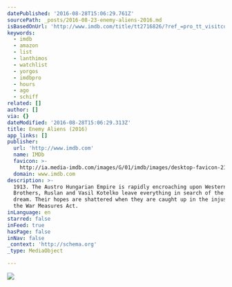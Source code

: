 ```yaml
---
datePublished: '2016-08-28T15:06:29.761Z'
sourcePath: _posts/2016-08-23-enemy-aliens-2016.md
isBasedOnUrl: 'http://www.imdb.com/title/tt2716826/?ref_=pro_tt_visitcons'
keywords:
  - imdb
  - amazon
  - list
  - lanthimos
  - watchlist
  - yorgos
  - imdbpro
  - hours
  - ago
  - schiff
related: []
author: []
via: {}
dateModified: '2016-08-28T15:06:29.313Z'
title: Enemy Aliens (2016)
app_links: []
publisher:
  url: 'http://www.imdb.com'
  name: IMDb
  favicon: >-
    http://ia.media-imdb.com/images/G/01/imdb/images/desktop-favicon-2165806970._CB282919592_.ico
  domain: www.imdb.com
description: >-
  1913. The Austro Hungarian Empire is rapidly encroaching upon Western Ukraine.
  Brothers, Ruslan and Vasil Kotelko leave everything in search of the Canadian
  dream. Their hopes are shattered when they are caught up in the injustice of
  the War Measures Act.
inLanguage: en
starred: false
inFeed: true
hasPage: false
inNav: false
_context: 'http://schema.org'
_type: MediaObject

---
```

![](https://the-grid-user-content.s3-us-west-2.amazonaws.com/8cd3cff4-f03c-4825-b5ef-01428c2badfc.jpg)